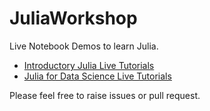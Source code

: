 # JuliaWorkshop

Live Notebook Demos to learn Julia. 
- [Introductory Julia Live Tutorials](https://mybinder.org/v2/gh/ppalmes/JuliaWorkshop/Part1)  
- [Julia for Data Science Live Tutorials](https://mybinder.org/v2/gh/ppalmes/JuliaWorkshop/Part2)

Please feel free to raise issues or pull request.
